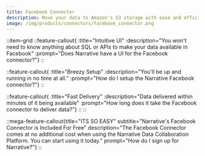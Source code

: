 ```yaml
---
title: Facebook Connector
description: Move your data to Amazon's S3 storage with ease and efficiency.
image: /img/products/connectors/facebook_connector.png
---
```


::item-grid
::feature-callout{ :title="Intuitive UI" :description="You won't need to know anything about SQL or APIs to make your data available in Facebook" :prompt="Does Narrative have a UI for the Facebook connector?"}
::

::feature-callout{ :title="Breezy Setup" :description="You'll be up and running in no time at all." :prompt="How do I setup the Narrative Facebook connector?"}
::

::feature-callout{ :title="Fast Delivery" :description="Data delivered within minutes of it being available" :prompt="How long does it take the Facebook connector to deliver data?"}
::
::

::mega-feature-callout{title="ITS SO EASY" subtitle="Narrative's Facebook Connector is Included For Free" description="The Facebook Connector comes at no additional cost when using the Narrative Data Collaboration Platform.  You can start using it today." prompt="How do I sign up for Narrative?"}
::
